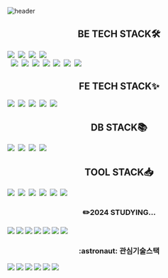 ![header](https://capsule-render.vercel.app/api?type=waving&color=gradient&height=300&section=header&text=Hi~%20Experience%20Tech-List%20&fontSize=45)
<div>
<div align="center">
<h2 align="center">BE TECH STACK🛠️</h2></div>
<img src="https://img.shields.io/badge/Java-007396?style=flat&logo=Java&logoColor=white"/></a>&nbsp
<img src="https://img.shields.io/badge/SpringDataJpa-6DB33F?style=flat&logo=SpringBoot&logoColor=black"/></a>&nbsp
  <img src="https://img.shields.io/badge/QueryDSL-6DB33F?style=flat&logo=SpringBoot&logoColor=black"/></a>&nbsp
<img src="https://img.shields.io/badge/SpringSecurity-6DB33F?style=flat&logo=SpringSecurity&logoColor=black"/><br></a>&nbsp
<img src="https://img.shields.io/badge/SpringBoot-6DB33F?style=flat&logo=SpringBoot&logoColor=black"/></a>&nbsp
<img src="https://img.shields.io/badge/Spring-6DB33F?style=flat&logo=Spring&logoColor=black"/></a>&nbsp
<img src="https://img.shields.io/badge/MicrosoftAzure-0078D4?style=flat&logo=MicrosoftAzure&logoColor=white"/></a>&nbsp
<img src="https://img.shields.io/badge/AmazonAWS-232F3E?style=flat&logo=AmazonAWS&logoColor=white"/></a>&nbsp
<img src="https://img.shields.io/badge/Linux-FCC624?style=flat&logo=Linux&logoColor=black"/></a>&nbsp
<img src="https://img.shields.io/badge/JPA-FF6C2C?style=flat&logo=&logoColor=white"/></a>&nbsp
<img src="https://img.shields.io/badge/Docker-2496ED?style=flat&logo=Docker&logoColor=black"/><br>

<div align="center">
<h2 align="center">FE TECH STACK✨</h2></div>
<img src="https://img.shields.io/badge/HTML5-E34F26?style=flat&logo=HTML5&logoColor=black"/></a>&nbsp
<img src="https://img.shields.io/badge/JavaScript-F7DF1E?style=flat&logo=JavaScript&logoColor=white"/></a>&nbsp
<img src="https://img.shields.io/badge/Bootstrap-7952B3?style=flat&logo=Bootstrap&logoColor=black"/></a>&nbsp
<img src="https://img.shields.io/badge/Vue.js-4FC08D?style=flat&logo=Vue.js&logoColor=white"/></a>&nbsp
<img src="https://img.shields.io/badge/jQuery-0769AD?style=flat&logo=jQuery&logoColor=white"/></a>&nbsp<br>

<div align="center">
<h2 align="center">DB STACK📚</h2></div>
<img src="https://img.shields.io/badge/PostgreSQL-4169E1?style=flat&logo=PostgreSQL&logoColor=white"/></a>&nbsp
<img src="https://img.shields.io/badge/MySQL-4479A1?style=flat&logo=MySQL&logoColor=black"/></a>&nbsp
<img src="https://img.shields.io/badge/MariaDB-003545?style=flat&logo=MariaDB&logoColor=black"/></a>&nbsp
<img src="https://img.shields.io/badge/Oracle-F80000?style=flat&logo=Oracle&logoColor=black"/></a>&nbsp<br>

<div align="center">
<h2 align="center">TOOL STACK📥</h2></div>
<img src="https://img.shields.io/badge/IntelliJ-000000?style=flat&logo=IntelliJ IDEA&logoColor=white"/></a>&nbsp
<img src="https://img.shields.io/badge/dbeaver-382923?style=flat&logo=DBeaver&logoColor=white"/></a>&nbsp
<img src="https://img.shields.io/badge/Git-181717?style=flat&logo=GitHub&logoColor=white"/></a>&nbsp
<img src="https://img.shields.io/badge/postman-FF6C37?style=flat&logo=postman&logoColor=white"/></a>&nbsp
<img src="https://img.shields.io/badge/svn-FFB13B?style=flat&logo=&logoColor=white"/></a>&nbsp
<img src="https://img.shields.io/badge/SourceTree-0052CC?style=flat&logo=sourcetree&logoColor=white"/></a>&nbsp<br>

<div align=center> <h3>✏️2024 STUDYING...</h3></div>
<img src="https://img.shields.io/badge/MSA-6DB33F?style=flat&logo=iCloud&logoColor=white"/></a>&nbsp<img src="https://img.shields.io/badge/Algorithm-F5455C?style=flat&logo=Java&logoColor=black"/></a>&nbsp<img src="https://img.shields.io/badge/TESTCODE-AA00FF?style=flat&logo=&logoColor=white"/></a>&nbsp<img src="https://img.shields.io/badge/EffectiveJava-007396?style=flat&logo=Java&logoColor=white"/></a>&nbsp<img src="https://img.shields.io/badge/TypeScript-3178C6?style=flat&logo=TypeScript&logoColor=white"/></a>&nbsp<img src="https://img.shields.io/badge/Quasar-1976D2?style=flat&logo=Quasar&logoColor=white"/></a>&nbsp<img src="https://img.shields.io/badge/Node.js-339933?style=flat&logo=Node.js IDEA&logoColor=white"/></a>&nbsp<br>

<div align=center> <h3>:astronaut: 관심기술스택</h3> </div>
<img src="https://img.shields.io/badge/SpringCloud-6DB33F?style=flat&logo=iCloud&logoColor=white"/></a>&nbsp<img src="https://img.shields.io/badge/Jenkins-D24939?style=flat&logo=Jenkins&logoColor=black"/></a>&nbsp<img src="https://img.shields.io/badge/k8s-326CE5?style=flat&logo=kubernetes&logoColor=white"/></a>&nbsp<img src="https://img.shields.io/badge/AmazonECS-FF9900?style=flat&logo=AmazonECS&logoColor=white"/></a>&nbsp<img src="https://img.shields.io/badge/AmazonRDS-527FFF?style=flat&logo=AmazonRDS&logoColor=white"/></a>&nbsp<img src="https://img.shields.io/badge/kafka-231F20?style=flat&logo=Apache Kafka&logoColor=white"/></a>&nbsp<br>
</div>
